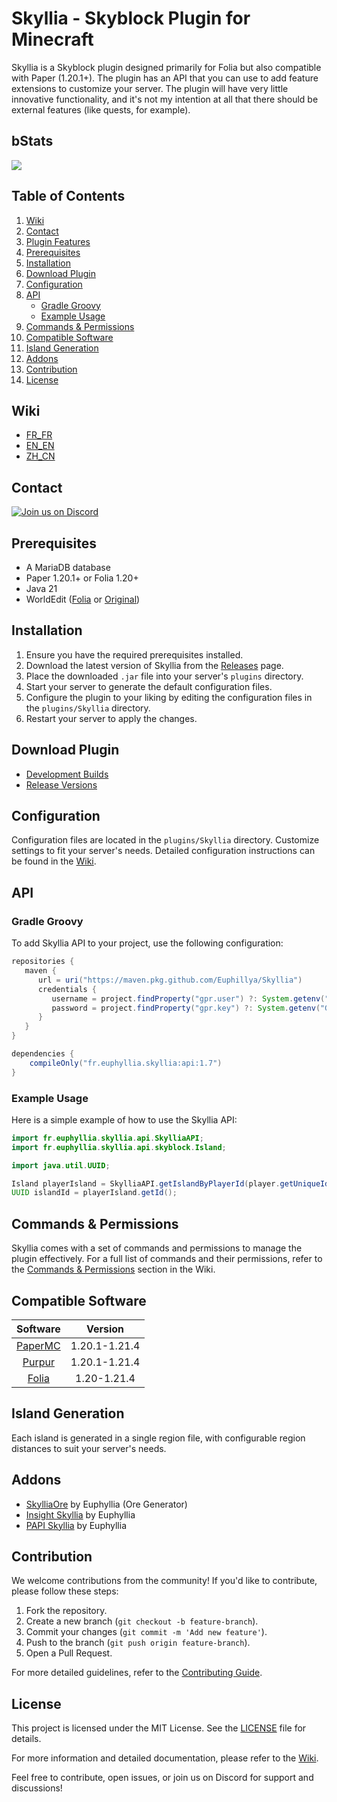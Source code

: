 # Skyllia - Skyblock Plugin for Minecraft

Skyllia is a Skyblock plugin designed primarily for Folia but also compatible with Paper (1.20.1+). The plugin has an API that you can use to add feature extensions to customize your server. The plugin will have very little innovative functionality, and it's not my intention at all that there should be external features (like quests, for example).

## bStats

[![](https://bstats.org/signatures/bukkit/Skyllia.svg)](https://bstats.org/plugin/bukkit/Skyllia/20874)

## Table of Contents

1. [Wiki](#wiki)
2. [Contact](#contact)
3. [Plugin Features](#plugin-features)
4. [Prerequisites](#prerequisites)
5. [Installation](#installation)
6. [Download Plugin](#download-plugin)
7. [Configuration](#configuration)
8. [API](#api)
    - [Gradle Groovy](#gradle-groovy)
    - [Example Usage](#example-usage)
9. [Commands & Permissions](#commands--permissions)
10. [Compatible Software](#compatible-software)
11. [Island Generation](#island-generation)
12. [Addons](#addons)
13. [Contribution](#contribution)
14. [License](#license)

## Wiki

- [FR_FR](https://github.com/Euphillya/Skyllia/wiki)
- [EN_EN](https://github.com/Euphillya/Skyllia/tree/dev/wiki/en_en/all_files)
- [ZH_CN](https://github.com/Euphillya/Skyllia/tree/dev/wiki/zh_cn/all_files)

## Contact

[![Join us on Discord](https://discord.com/api/guilds/1196471429936463943/widget.png?style=banner2)](https://discord.gg/uUJQEB7XNN)

## Prerequisites

- A MariaDB database
- Paper 1.20.1+ or Folia 1.20+
- Java 21
- WorldEdit ([Folia](https://github.com/Euphillya/WorldEdit-Folia/actions) or [Original](https://modrinth.com/plugin/worldedit/versions?l=bukkit))

## Installation

1. Ensure you have the required prerequisites installed.
2. Download the latest version of Skyllia from the [Releases](https://modrinth.com/plugin/skyllia) page.
3. Place the downloaded `.jar` file into your server's `plugins` directory.
4. Start your server to generate the default configuration files.
5. Configure the plugin to your liking by editing the configuration files in the `plugins/Skyllia` directory.
6. Restart your server to apply the changes.

## Download Plugin

- [Development Builds](https://github.com/Euphillya/Skyllia/actions)
- [Release Versions](https://modrinth.com/plugin/skyllia)

## Configuration

Configuration files are located in the `plugins/Skyllia` directory. Customize settings to fit your server's needs. Detailed configuration instructions can be found in the [Wiki](https://github.com/Euphillya/Skyllia/wiki/Configuration).

## API

### Gradle Groovy

To add Skyllia API to your project, use the following configuration:

```groovy
repositories {
   maven {
      url = uri("https://maven.pkg.github.com/Euphillya/Skyllia")
      credentials {
         username = project.findProperty("gpr.user") ?: System.getenv("GITHUB_USERNAME")
         password = project.findProperty("gpr.key") ?: System.getenv("GITHUB_TOKEN")
      }
   }
}

dependencies {
    compileOnly("fr.euphyllia.skyllia:api:1.7")
}
```

### Example Usage

Here is a simple example of how to use the Skyllia API:

```java
import fr.euphyllia.skyllia.api.SkylliaAPI;
import fr.euphyllia.skyllia.api.skyblock.Island;

import java.util.UUID;

Island playerIsland = SkylliaAPI.getIslandByPlayerId(player.getUniqueId()).join();
UUID islandId = playerIsland.getId();
```

## Commands & Permissions

Skyllia comes with a set of commands and permissions to manage the plugin effectively. For a full list of commands and their permissions, refer to the [Commands & Permissions](https://github.com/Euphillya/Skyllia/wiki/Commands-and-Permissions) section in the Wiki.

## Compatible Software

|                   Software                    |    Version    |
|:---------------------------------------------:|:-------------:|
| [PaperMC](https://papermc.io/downloads/paper) | 1.20.1-1.21.4 |
|        [Purpur](https://purpurmc.org)         | 1.20.1-1.21.4 |
|  [Folia](https://papermc.io/software/folia)   |  1.20-1.21.4  |

## Island Generation

Each island is generated in a single region file, with configurable region distances to suit your server's needs.

## Addons

- [SkylliaOre](https://github.com/Euphillya/Skyllia/tree/dev/addons/OreGenerator) by Euphyllia (Ore Generator)
- [Insight Skyllia](https://github.com/Euphillya/Skyllia/tree/dev/addons/InsightsSkyllia) by Euphyllia
- [PAPI Skyllia](https://github.com/Euphillya/Skyllia/tree/dev/addons/PapiSkyllia) by Euphyllia

## Contribution

We welcome contributions from the community! If you'd like to contribute, please follow these steps:

1. Fork the repository.
2. Create a new branch (`git checkout -b feature-branch`).
3. Commit your changes (`git commit -m 'Add new feature'`).
4. Push to the branch (`git push origin feature-branch`).
5. Open a Pull Request.

For more detailed guidelines, refer to the [Contributing Guide](CONTRIBUTING.md).

## License

This project is licensed under the MIT License. See the [LICENSE](LICENSE) file for details.

For more information and detailed documentation, please refer to the [Wiki](https://github.com/Euphillya/Skyllia/wiki).

Feel free to contribute, open issues, or join us on Discord for support and discussions!
